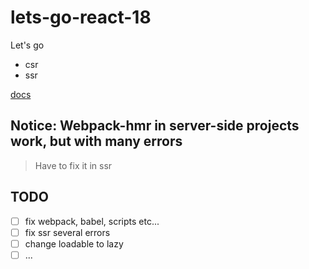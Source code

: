 # lets-go-react-18

Let's go

- csr
- ssr

[docs](./docs/getting-started.md)

## Notice: Webpack-hmr in server-side projects work, but with many errors

> Have to fix it in ssr

## TODO

- [ ] fix webpack, babel, scripts etc...
- [ ] fix ssr several errors
- [ ] change loadable to lazy
- [ ] ...
